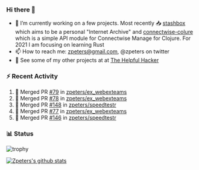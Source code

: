 ### Hi there 👋


- 🔭 I’m currently working on a few projects.  Most recently :inbox_tray: [stashbox](https://github.com/zpeters/stashbox) which aims to be a personal "Internet Archive" and [connectwise-colure](https://github.com/zpeters/connectwise-clojure) which is a simple API module for Connectwise Manage for Clojure.  For 2021 I am focusing on learning Rust
- 📫 How to reach me: zpeters@gmail.com, @zpeters on twitter
- 👋 See some of my other projects at at [The Helpful Hacker](https://thehelpfulhacker.net)

### :zap: Recent Activity

<!--START_SECTION:activity-->
1. 🎉 Merged PR [#79](https://github.com/zpeters/ex_webexteams/pull/79) in [zpeters/ex_webexteams](https://github.com/zpeters/ex_webexteams)
2. 🎉 Merged PR [#78](https://github.com/zpeters/ex_webexteams/pull/78) in [zpeters/ex_webexteams](https://github.com/zpeters/ex_webexteams)
3. 🎉 Merged PR [#148](https://github.com/zpeters/speedtestr/pull/148) in [zpeters/speedtestr](https://github.com/zpeters/speedtestr)
4. 🎉 Merged PR [#77](https://github.com/zpeters/ex_webexteams/pull/77) in [zpeters/ex_webexteams](https://github.com/zpeters/ex_webexteams)
5. 🎉 Merged PR [#146](https://github.com/zpeters/speedtestr/pull/146) in [zpeters/speedtestr](https://github.com/zpeters/speedtestr)
<!--END_SECTION:activity-->

### :bar_chart: Status

![trophy](https://github-profile-trophy.vercel.app/?username=zpeters)

[![Zpeters's github stats](https://github-readme-stats.vercel.app/api?username=zpeters)](https://github.com/zpeters/github-readme-stats&show_icons=true)
